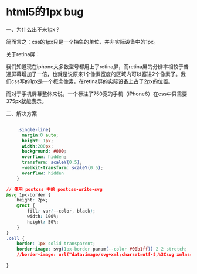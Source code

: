 # html5的1px bug

一、为什么出不来1px？

简而言之：css的1px只是一个抽象的单位，并非实际设备中的1px。

关于retina屏：

我们知道现在iphone大多数型号都用上了retina屏，而retina屏的分辨率相较于普通屏幕增加了一倍，也就是说原来1个像素宽度的区域内可以塞进2个像素了。我们css写的1px是一个概念像素，在retina屏的实际设备上占了2px的位置。

而对于手机屏幕整体来说，一个标注了750宽的手机（iPhone6）在css中只需要375px就能表示。

二、解决方案

```css

	.single-line{
	  margin:0 auto;
	  height: 1px;
	  width:200px;
	  background: #000;
	  overflow: hidden;
	  transform: scaleY(0.5);
	  -webkit-transform: scaleY(0.5);
	  overflow: hidden
	}


```

```css
// 使用 postcss 中的 postcss-write-svg
@svg 1px-border { 
    height: 2px; 
    @rect { 
        fill: var(--color, black); 
        width: 100%; 
        height: 50%; 
    } 
}
.cell {
    border: 1px solid transparent;
    border-image: svg(1px-border param(--color #00b1ff)) 2 2 stretch;
    //border-image: url("data:image/svg+xml;charset=utf-8,%3Csvg xmlns='http://www.w3.org/2000/svg' height='2px'%3E%3Crect fill='%23009dff' width='100%25' height='50%25'/%3E%3C/svg%3E") 2 2 stretch;
   
}


```

